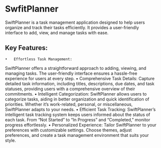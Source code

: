 # SwfitPlanner
SwiftPlanner is a task management application designed to help users organize and track their tasks efficiently. It provides a user-friendly interface to add, view, and manage tasks with ease.

## Key Features:
	•	Effortless Task Management:
SwiftPlanner offers a straightforward approach to adding, viewing, and managing tasks. The user-friendly interface ensures a hassle-free experience for users at every step.
	•	Comprehensive Task Details:
Capture detailed task information, including titles, descriptions, due dates, and task statuses, providing users with a comprehensive overview of their commitments.
	•	Intelligent Categorization:
SwiftPlanner allows users to categorize tasks, aiding in better organization and quick identification of priorities. Whether it’s work-related, personal, or miscellaneous, SwiftPlanner adapts to your needs.
	•	Efficient Task Tracking:
SwiftPlanner’s intelligent task tracking system keeps users informed about the status of each task. From “Not Started” to “In Progress” and “Completed,” monitor progress effortlessly.
	•	Personalized Experience:
Tailor SwiftPlanner to your preferences with customizable settings. Choose themes, adjust preferences, and create a task management environment that suits your style.

